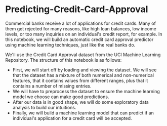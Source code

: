 # Predicting-Credit-Card-Approval

Commercial banks receive a lot of applications for credit cards. Many of them get rejected for many reasons, like high loan balances, low income levels, or too many inquiries on an individual's credit report, for example. 
In this notebook, we will build an automatic credit card approval predictor using machine learning techniques, just like the real banks do.



We'll use the Credit Card Approval dataset from the UCI Machine Learning Repository. The structure of this notebook is as follows:

- First, we will start off by loading and viewing the dataset. We will see that the dataset has a mixture of both numerical and non-numerical features, that it contains values from different ranges, plus that it contains a number of missing entries.
- We will have to preprocess the dataset to ensure the machine learning model we choose can make good predictions.
- After our data is in good shape, we will do some exploratory data analysis to build our intuitions.
- Finally, we will build a machine learning model that can predict if an individual's application for a credit card will be accepted.
